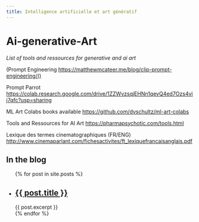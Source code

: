 ```yaml
---
title: Intelligence artificielle et art génératif
---
```


# Ai-generative-Art
*List of tools and ressources for generative and ai art*

(Prompt Engineering https://matthewmcateer.me/blog/clip-prompt-engineering/()

Prompt Parrot
https://colab.research.google.com/drive/1ZZWvzsqjEHNn1qevQ4ed7Ozs4vij7qfc?usp=sharing

ML Art Colabs books available
https://github.com/dvschultz/ml-art-colabs

Tools and Ressources for AI Art
https://pharmapsychotic.com/tools.html

Lexique des termes cinematographiques (FR/ENG)
http://www.cinemaparlant.com/fichesactivites/ft_lexiquefrancaisanglais.pdf


## In the blog

<ul>
  {% for post in site.posts %}
    <li>
      <h2><a href="{{ post.url }}">{{ post.title }}</a></h2>
      {{ post.excerpt }}
    </li>
  {% endfor %}
</ul>